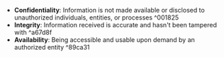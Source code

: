- **Confidentiality**: Information is not made available or disclosed to unauthorized individuals, entities, or processes ^001825
- **Integrity**: Information received is accurate and hasn't been tampered with ^a67d8f
- **Availability**: Being accessible and usable upon demand by an authorized entity ^89ca31
